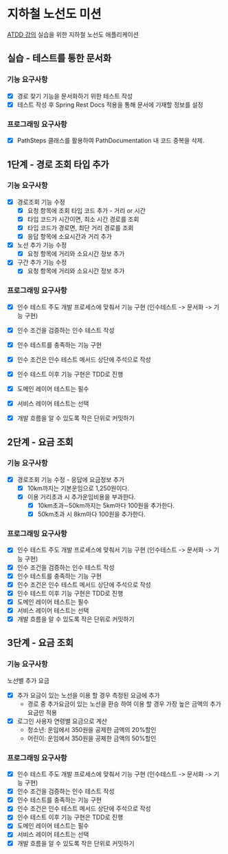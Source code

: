 # 지하철 노선도 미션
[ATDD 강의](https://edu.nextstep.camp/c/R89PYi5H) 실습을 위한 지하철 노선도 애플리케이션

## 실습 - 테스트를 통한 문서화
### 기능 요구사항
- [x] 경로 찾기 기능을 문서화하기 위한 테스트 작성
- [x] 테스트 작성 후 Spring Rest Docs 적용을 통해 문서에 기재할 정보를 설정

### 프로그래밍 요구사항
- [x] PathSteps 클래스를 활용하여 PathDocumentation 내 코드 중복을 삭제.

## 1단계 - 경로 조회 타입 추가
### 기능 요구사항 
- [x] 경로조회 기능 수정
  - [x] 요청 항목에 조회 타입 코드 추가 - 거리 or 시간
  - [x] 타입 코드가 시간이면, 최소 시간 경로를 조회
  - [x] 타입 코드가 경로면, 최단 거리 경로를 조회
  - [x] 응답 항목에 소요시간과 거리 추가
- [x] 노선 추가 기능 수정
  - [x] 요청 항목에 거리와 소요시간 정보 추가
- [x] 구간 추가 기능 수정
  - [x] 요청 항목에 거리와 소요시간 정보 추가
### 프로그래밍 요구사항
- [x] 인수 테스트 주도 개발 프로세스에 맞춰서 기능 구현 (인수테스트 -> 문서화 -> 기능 구현)
- [x] 인수 조건을 검증하는 인수 테스트 작성
- [x] 인수 테스트를 충족하는 기능 구현
- [x] 인수 조건은 인수 테스트 메서드 상단에 주석으로 작성
- [x] 인수 테스트 이후 기능 구현은 TDD로 진행
- [x] 도메인 레이어 테스트는 필수
- [x] 서비스 레이어 테스트는 선택
- [x] 개발 흐름을 알 수 있도록 작은 단위로 커밋하기


## 2단계 - 요금 조회
### 기능 요구사항
- [x] 경로조회 기능 수정 - 응답에 요금정보 추가
  - [x] 10km까지는 기본운임으로 1,250원이다.
  - [x] 이용 거리초과 시 추가운임비용을 부과한다.
    - [x] 10km초과∼50km까지는 5km마다 100원을 추가한다.
    - [x] 50km초과 시 8km마다 100원을 추가한다.
### 프로그래밍 요구사항
- [x] 인수 테스트 주도 개발 프로세스에 맞춰서 기능 구현 (인수테스트 -> 문서화 -> 기능 구현)
- [x] 인수 조건을 검증하는 인수 테스트 작성
- [x] 인수 테스트를 충족하는 기능 구현
- [x] 인수 조건은 인수 테스트 메서드 상단에 주석으로 작성
- [x] 인수 테스트 이후 기능 구현은 TDD로 진행
- [x] 도메인 레이어 테스트는 필수
- [x] 서비스 레이어 테스트는 선택
- [x] 개발 흐름을 알 수 있도록 작은 단위로 커밋하기

## 3단계 - 요금 조회
### 기능 요구사항
노선별 추가 요금
- [x] 추가 요금이 있는 노선을 이용 할 경우 측정된 요금에 추가
  - 경로 중 추가요금이 있는 노선을 환승 하여 이용 할 경우 가장 높은 금액의 추가 요금만 적용
- [x] 로그인 사용자 연령별 요금으로 계산
  - 청소년: 운임에서 350원을 공제한 금액의 20%할인
  - 어린이: 운임에서 350원을 공제한 금액의 50%할인
### 프로그래밍 요구사항
- [x] 인수 테스트 주도 개발 프로세스에 맞춰서 기능 구현 (인수테스트 -> 문서화 -> 기능 구현)
- [x] 인수 조건을 검증하는 인수 테스트 작성
- [x] 인수 테스트를 충족하는 기능 구현
- [x] 인수 조건은 인수 테스트 메서드 상단에 주석으로 작성
- [x] 인수 테스트 이후 기능 구현은 TDD로 진행
- [x] 도메인 레이어 테스트는 필수
- [x] 서비스 레이어 테스트는 선택
- [x] 개발 흐름을 알 수 있도록 작은 단위로 커밋하기
